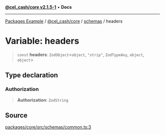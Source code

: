 [**@cel_cash/core v2.1.5-1**](../../README.md) • **Docs**

***

[Packages Example](../../../../README.md) / [@cel\_cash/core](../../README.md) / [schemas](../README.md) / headers

# Variable: headers

> `const` **headers**: `ZodObject`\<`object`, `"strip"`, `ZodTypeAny`, `object`, `object`\>

## Type declaration

### Authorization

> **Authorization**: `ZodString`

## Source

[packages/core/src/schemas/common.ts:3](https://github.com/Pyxlab/celcash/blob/a34e89ae69c9dcb41ba66226cb05c8c8b83b7cf4/packages/core/src/schemas/common.ts#L3)
